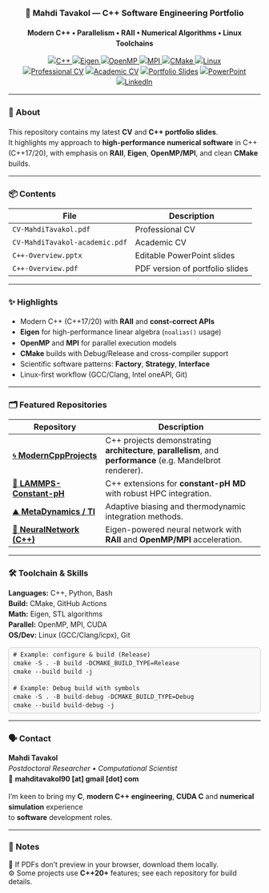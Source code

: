 <div style="max-width:850px; margin:auto; font-size:14px; line-height:1.5;">
<h3 align="center">🧭 Mahdi Tavakol — C++ Software Engineering Portfolio</h3>
<p align="center"><strong>Modern C++ • Parallelism • RAII • Numerical Algorithms • Linux Toolchains</strong></p>

<p align="center" style="margin: 0; padding: 0;">
  <a href="https://en.cppreference.com/w/" target="_blank">
    <img alt="C++" src="https://img.shields.io/badge/C%2B%2B-17%2F20-00599C?logo=c%2B%2B&logoColor=white&style=flat">
  </a>
  <a href="https://eigen.tuxfamily.org/" target="_blank">
    <img alt="Eigen" src="https://img.shields.io/badge/Eigen-Linear%20Algebra-7E57C2?style=flat">
  </a>
  <a href="https://www.openmp.org/" target="_blank">
    <img alt="OpenMP" src="https://img.shields.io/badge/OpenMP-Parallelism-1E88E5?style=flat">
  </a>
  <a href="https://www.mpi-forum.org/" target="_blank">
    <img alt="MPI" src="https://img.shields.io/badge/MPI-Distributed-00838F?style=flat">
  </a>
  <a href="https://cmake.org/" target="_blank">
    <img alt="CMake" src="https://img.shields.io/badge/CMake-Build-064F8C?logo=cmake&style=flat">
  </a>
  <a href="https://www.kernel.org/linux.html" target="_blank">
    <img alt="Linux" src="https://img.shields.io/badge/Linux-Dev%20Env-242938?logo=linux&logoColor=white&style=flat">
  </a>
</p>

<p align="center" style="margin: 0; padding: 0;">
  <a href="CV.pdf"><img alt="Professional CV" src="https://img.shields.io/badge/Professional%20CV-0F766E?style=flat&logo=adobeacrobatreader&logoColor=white"></a>
  <a href="CV-academic.pdf"><img alt="Academic CV" src="https://img.shields.io/badge/Academic%20CV-2563EB?style=flat&logo=adobeacrobatreader&logoColor=white"></a>
  <a href="C++-Overview.pdf"><img alt="Portfolio Slides" src="https://img.shields.io/badge/Portfolio%20Slides-7C3AED?style=flat&logo=googledrive&logoColor=white"></a>
  <a href="C++-Overview.pptx"><img alt="PowerPoint" src="https://img.shields.io/badge/PowerPoint-9333EA?style=flat&logo=microsoftpowerpoint&logoColor=white"></a>
  <a href="https://www.linkedin.com/in/mahditavakol/" target="_blank">
    <img alt="LinkedIn" src="https://img.shields.io/badge/LinkedIn-0A66C2?style=flat&logo=linkedin&logoColor=white">
  </a>
</p>

<!-- blank line below is important so the HR renders: -->

---

### 🧩 About

This repository contains my latest **CV** and **C++ portfolio slides**.  
It highlights my approach to **high-performance numerical software** in C++ (C++17/20), with emphasis on **RAII**, **Eigen**, **OpenMP/MPI**, and clean **CMake** builds.

---

### 📦 Contents

| File | Description |
|------|--------------|
| `CV-MahdiTavakol.pdf` | Professional CV |
| `CV-MahdiTavakol-academic.pdf` | Academic CV |
| `C++-Overview.pptx` | Editable PowerPoint slides |
| `C++-Overview.pdf` | PDF version of portfolio slides |

---

### ✨ Highlights

- Modern C++ (C++17/20) with **RAII** and **const-correct APIs**
- **Eigen** for high-performance linear algebra (`noalias()` usage)
- **OpenMP** and **MPI** for parallel execution models
- **CMake** builds with Debug/Release and cross-compiler support
- Scientific software patterns: **Factory**, **Strategy**, **Interface**
- Linux-first workflow (GCC/Clang, Intel oneAPI, Git)

---

### 🗂 Featured Repositories

| Repository | Description |
|-------------|-------------|
| [🌀 **ModernCppProjects**](https://github.com/MahdiTavakol/ModernCppProjects) | C++ projects demonstrating **architecture**, **parallelism**, and **performance** (e.g. Mandelbrot renderer). |
| [🧪 **LAMMPS-Constant-pH**](https://github.com/MahdiTavakol/LAMMPS-Constant-pH) | C++ extensions for **constant-pH MD** with robust HPC integration. |
| [⛰️ **MetaDynamics / TI**](https://github.com/MahdiTavakol/lammps-metaAR-10Sep2025) | Adaptive biasing and thermodynamic integration methods. |
| [🧠 **NeuralNetwork (C++)**](https://github.com/MahdiTavakol/ModernCppProjects) | Eigen-powered neural network with **RAII** and **OpenMP/MPI** acceleration. |

---

### 🛠️ Toolchain & Skills

**Languages:** C++, Python, Bash  
**Build:** CMake, GitHub Actions  
**Math:** Eigen, STL algorithms  
**Parallel:** OpenMP, MPI, CUDA  
**OS/Dev:** Linux (GCC/Clang/icpx), Git

<pre style="font-size: 12px; line-height: 1.4em; background:#f8f8f8; padding:0.5em 0.7em; border-radius:6px; border:1px solid #ccc;">
# Example: configure & build (Release)
cmake -S . -B build -DCMAKE_BUILD_TYPE=Release
cmake --build build -j

# Example: Debug build with symbols
cmake -S . -B build-debug -DCMAKE_BUILD_TYPE=Debug
cmake --build build-debug -j
</pre>

---

### 🗣️ Contact

**Mahdi Tavakol**  
_Postdoctoral Researcher • Computational Scientist_  
📧 <strong>mahditavakol90 &#91;at&#93; gmail &#91;dot&#93; com</strong>




I’m keen to bring my **C**, **modern C++ engineering**, **CUDA C** and **numerical simulation** experience  
to **software** development roles.
</div>

---

### 📝 Notes

📄 If PDFs don’t preview in your browser, download them locally.  
⚙️ Some projects use **C++20+** features; see each repository for build details.
